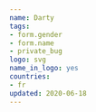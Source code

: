 ```yaml
---
name: Darty
tags:
- form.gender
- form.name
- private_bug
logo: svg
name_in_logo: yes
countries:
- fr
updated: 2020-06-18
---
```

